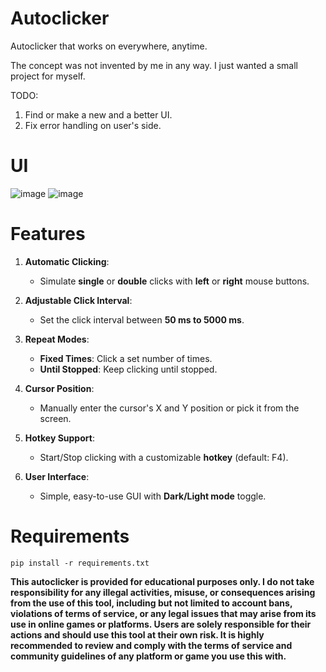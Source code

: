 # Autoclicker
Autoclicker that works on everywhere, anytime.

The concept was not invented by me in any way. I just wanted a small project for myself.

TODO:

1. Find or make a new and a better UI.
2. Fix error handling on user's side.

# UI

![image](https://github.com/user-attachments/assets/dd156837-7e45-4d08-bc61-a14f99b768f9)
![image](https://github.com/user-attachments/assets/fdefcfa6-0d7f-49f4-88ec-2f823fc3b2b7)

# Features

1. **Automatic Clicking**:
   - Simulate **single** or **double** clicks with **left** or **right** mouse buttons.

2. **Adjustable Click Interval**:
   - Set the click interval between **50 ms to 5000 ms**.

3. **Repeat Modes**:
   - **Fixed Times**: Click a set number of times.
   - **Until Stopped**: Keep clicking until stopped.

4. **Cursor Position**:
   - Manually enter the cursor's X and Y position or pick it from the screen.

5. **Hotkey Support**:
   - Start/Stop clicking with a customizable **hotkey** (default: F4).

6. **User Interface**:
   - Simple, easy-to-use GUI with **Dark/Light mode** toggle.

# Requirements

`pip install -r requirements.txt`

**This autoclicker is provided for educational purposes only. I do not take responsibility for any illegal activities, misuse, or consequences arising from the use of this tool, including but not limited to account bans, violations of terms of service, or any legal issues that may arise from its use in online games or platforms. Users are solely responsible for their actions and should use this tool at their own risk. It is highly recommended to review and comply with the terms of service and community guidelines of any platform or game you use this with.**
